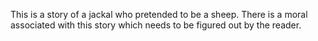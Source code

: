 This is a story of a jackal who pretended to be a sheep. There is a moral associated with this story which needs to be figured out by the reader.
